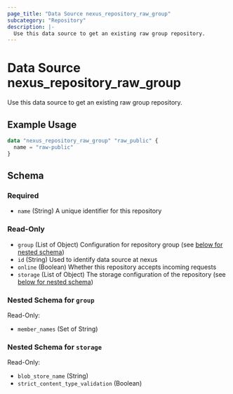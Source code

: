 ```yaml
---
page_title: "Data Source nexus_repository_raw_group"
subcategory: "Repository"
description: |-
  Use this data source to get an existing raw group repository.
---
```

# Data Source nexus_repository_raw_group
Use this data source to get an existing raw group repository.
## Example Usage
```terraform
data "nexus_repository_raw_group" "raw_public" {
  name = "raw-public"
}
```
<!-- schema generated by tfplugindocs -->
## Schema

### Required

- `name` (String) A unique identifier for this repository

### Read-Only

- `group` (List of Object) Configuration for repository group (see [below for nested schema](#nestedatt--group))
- `id` (String) Used to identify data source at nexus
- `online` (Boolean) Whether this repository accepts incoming requests
- `storage` (List of Object) The storage configuration of the repository (see [below for nested schema](#nestedatt--storage))

<a id="nestedatt--group"></a>
### Nested Schema for `group`

Read-Only:

- `member_names` (Set of String)


<a id="nestedatt--storage"></a>
### Nested Schema for `storage`

Read-Only:

- `blob_store_name` (String)
- `strict_content_type_validation` (Boolean)

